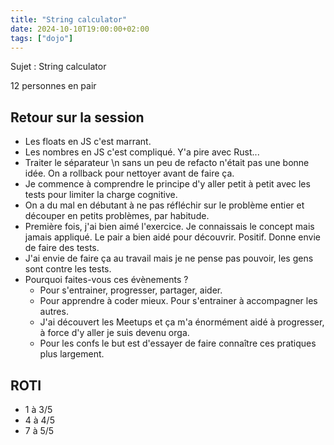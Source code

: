 ```yaml
---
title: "String calculator"
date: 2024-10-10T19:00:00+02:00
tags: ["dojo"]
---
```


Sujet : String calculator

12 personnes en pair

## Retour sur la session

- Les floats en JS c'est marrant.
- Les nombres en JS c'est compliqué. Y'a pire avec Rust...
- Traiter le séparateur \n sans un peu de refacto n'était pas une bonne idée. On a rollback pour nettoyer avant de faire ça.
- Je commence à comprendre le principe d'y aller petit à petit avec les tests pour limiter la charge cognitive.
- On a du mal en débutant à ne pas réfléchir sur le problème entier et découper en petits problèmes, par habitude.
- Première fois, j'ai bien aimé l'exercice. Je connaissais le concept mais jamais appliqué. Le pair a bien aidé pour découvrir. Positif. Donne envie de faire des tests.
- J'ai envie de faire ça au travail mais je ne pense pas pouvoir, les gens sont contre les tests.
- Pourquoi faites-vous ces évènements ? 
  - Pour s'entrainer, progresser, partager, aider. 
  - Pour apprendre à coder mieux. Pour s'entrainer à accompagner les autres. 
  - J'ai découvert les Meetups et ça m'a énormément aidé à progresser, à force d'y aller je suis devenu orga.
  - Pour les confs le but est d'essayer de faire connaître ces pratiques plus largement.

## ROTI

- 1 à 3/5
- 4 à 4/5
- 7 à 5/5
